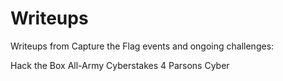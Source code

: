 # Writeups
Writeups from Capture the Flag events and ongoing challenges:

Hack the Box
All-Army Cyberstakes 4
Parsons Cyber 
